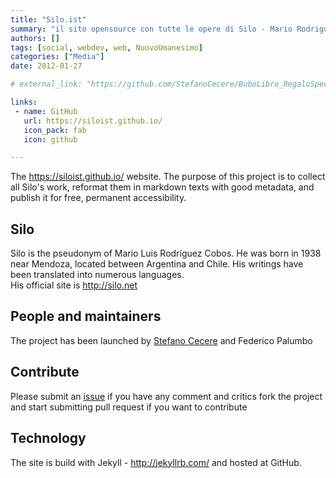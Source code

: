 ```yaml
---
title: "Silo.ist"
summary: "il sito opensource con tutte le opere di Silo - Mario Rodriguez Cobos"
authors: []
tags: [social, webdev, web, NuovoUmanesimo]
categories: ["Media"]
date: 2012-01-27

# external_link: "https://github.com/StefanoCecere/BuboLibro_RegaloSpeciale"

links:
 - name: GitHub
   url: https://siloist.github.io/
   icon_pack: fab
   icon: github

---
```


The <https://siloist.github.io/> website.
The purpose of this project is to collect all Silo's work, reformat them in markdown texts with good metadata, and publish it for free, permanent accessibility.

## Silo
Silo is the pseudonym of Mario Luis Rodríguez Cobos. He was born in 1938 near Mendoza, located between Argentina and Chile. His writings have been translated into numerous languages.  
His official site is <http://silo.net>

## People and maintainers
The project has been launched by [Stefano Cecere](https://github.com/StefanoCecere) and Federico Palumbo

## Contribute
Please submit an [issue](https://github.com/siloist/siloist.github.io/issues) if you have any comment and critics
fork the project and start submitting pull request if you want to contribute

## Technology
The site is build with Jekyll - http://jekyllrb.com/
and hosted at GitHub.
